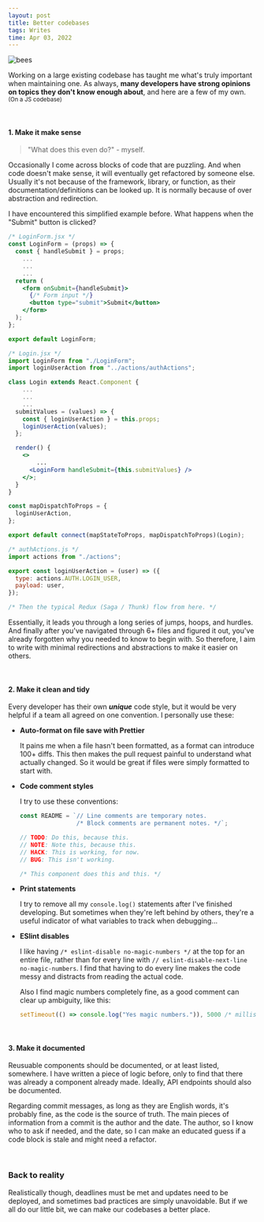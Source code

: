 ```yaml
---
layout: post
title: Better codebases
tags: Writes
time: Apr 03, 2022
---
```


![bees]({{site.baseurl}}/assets/bees.jpg)

Working on a large existing codebase has taught me what's truly important when
maintaining one. As always, **many developers have strong opinions on topics
they don't know enough about**, and here are a few of my own. <sup>(On a JS
codebase)</sup>

<br />

#### 1. Make it make sense

> "What does this even do?" - myself.

Occasionally I come across blocks of code that are puzzling. And when code
doesn't make sense, it will eventually get refactored by someone else. Usually
it's not because of the framework, library, or function, as their
documentation/definitions can be looked up. It is normally because of over
abstraction and redirection.

I have encountered this simplified example before. What happens when the
"Submit" button is clicked?

```jsx
/* LoginForm.jsx */
const LoginForm = (props) => {
  const { handleSubmit } = props;
    ...
    ...
    ...
  return (
    <form onSubmit={handleSubmit}>
      {/* Form input */}
      <button type="submit">Submit</button>
    </form>
  );
};

export default LoginForm;

```

```jsx
/* Login.jsx */
import LoginForm from "./LoginForm";
import loginUserAction from "../actions/authActions";

class Login extends React.Component {
    ...
    ...
    ...
  submitValues = (values) => {
    const { loginUserAction } = this.props;
    loginUserAction(values);
  };

  render() {
    <>
        ...
      <LoginForm handleSubmit={this.submitValues} />
    </>;
  }
}

const mapDispatchToProps = {
  loginUserAction,
};

export default connect(mapStateToProps, mapDispatchToProps)(Login);
```

```jsx
/* authActions.js */
import actions from "./actions";

export const loginUserAction = (user) => ({
  type: actions.AUTH.LOGIN_USER,
  payload: user,
});

/* Then the typical Redux (Saga / Thunk) flow from here. */
```

Essentially, it leads you through a long series of jumps, hoops, and hurdles.
And finally after you've navigated through 6+ files and figured it out, you've
already forgotten why you needed to know to begin with. So therefore, I aim to
write with minimal redirections and abstractions to make it easier on others.

<br />

#### 2. Make it clean and tidy

Every developer has their own **_*unique*_** code style, but it would be very
helpful if a team all agreed on one convention. I personally use these:

- **Auto-format on file save with Prettier**

  It pains me when a file hasn't been formatted, as a format can introduce 100+
  diffs. This then makes the pull request painful to understand what actually
  changed. So it would be great if files were simply formatted to start with.

- **Code comment styles**

  I try to use these conventions:

  ```js
  const README = `// Line comments are temporary notes.
                  /* Block comments are permanent notes. */`;

  // TODO: Do this, because this.
  // NOTE: Note this, because this.
  // HACK: This is working, for now.
  // BUG: This isn't working.

  /* This component does this and this. */
  ```

- **Print statements**

  I try to remove all my `console.log()` statements after I've finished
  developing. But sometimes when they're left behind by others, they're a useful
  indicator of what variables to track when debugging...

- **ESlint disables**

  I like having `/* eslint-disable no-magic-numbers */` at the top for an entire
  file, rather than for every line with
  `// eslint-disable-next-line no-magic-numbers`. I find that having to do every
  line makes the code messy and distracts from reading the actual code.

  Also I find magic numbers completely fine, as a good comment can clear up
  ambiguity, like this:

  ```js
  setTimeout(() => console.log("Yes magic numbers.")), 5000 /* milliseconds */);
  ```

<br />

#### 3. Make it documented

Reusuable components should be documented, or at least listed, somewhere. I have
written a piece of logic before, only to find that there was already a component
already made. Ideally, API endpoints should also be documented.

Regarding commit messages, as long as they are English words, it's probably
fine, as the code is the source of truth. The main pieces of information from a
commit is the author and the date. The author, so I know who to ask if needed,
and the date, so I can make an educated guess if a code block is stale and might
need a refactor.

<br />

### Back to reality

Realistically though, deadlines must be met and updates need to be deployed, and
sometimes bad practices are simply unavoidable. But if we all do our little bit,
we can make our codebases a better place.
